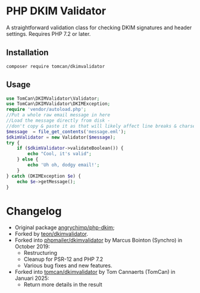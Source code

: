 # PHP DKIM Validator

A straightforward validation class for checking DKIM signatures and header settings. Requires PHP 7.2 or later.

## Installation

```
composer require tomcan/dkimvalidator
```

## Usage

```php
use TomCan\DKIMValidator\Validator;
use TomCan\DKIMValidator\DKIMException;
require 'vendor/autoload.php';
//Put a whole raw email message in here
//Load the message directly from disk -
//don't copy & paste it as that will likely affect line breaks & charsets
$message  = file_get_contents('message.eml');
$dkimValidator = new Validator($message);
try {
    if ($dkimValidator->validateBoolean()) {
        echo "Cool, it's valid";
    } else {
        echo 'Uh oh, dodgy email!';
    }
} catch (DKIMException $e) {
    echo $e->getMessage();
}
```

# Changelog

* Original package [angrychimp/php-dkim](https://github.com/angrychimp/php-dkim);
* Forked by [teon/dkimvalidator](https://github.com/teonsystems/php-dkim).
* Forked into [phpmailer/dkimvalidator](https://github.com/PHPMailer/DKIMValidator) by Marcus Bointon (Synchro) in October 2019:
  * Restructuring
  * Cleanup for PSR-12 and PHP 7.2
  * Various bug fixes and new features.
* Forked into [tomcan/dkimvalidator](https://github.com/PHPMailer/DKIMValidator) by Tom Cannaerts (TomCan) in Januari 2025:
  * Return more details in the result
